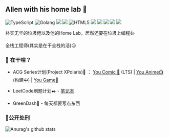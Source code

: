 ## Allen with his home lab 👋
 ![TypeScript](https://img.shields.io/badge/-TypeScript-black?style=flat-square&logo=typescript)  ![Golang](https://img.shields.io/badge/-Go-black?style=flat-square&logo=go)  ![](https://img.shields.io/badge/-Kotlin-black?style=flat-square&logo=kotlin)  ![](https://img.shields.io/badge/-Python-black?style=flat-square&logo=python) ![HTML5](https://img.shields.io/badge/-HTML5-black?style=flat-square&logo=html5&logoColor=white)
 ![](https://img.shields.io/badge/-Electron-black?style=flat-square&logo=electron)  ![](https://img.shields.io/badge/-React-black?style=flat-square&logo=react) ![](https://img.shields.io/badge/-Vue-black?style=flat-square&logo=Vue.js) ![](https://img.shields.io/badge/-Flutter-black?style=flat-square&logo=flutter) ![](https://img.shields.io/badge/-Android-black?style=flat-square&logo=android) 

朴实无华的垃圾佬以及他的Home Lab，居然还要在垃圾上编程👍

全栈工程师(其实是在干全栈的活)😑



### 🔨 在干啥？
- ACG Series计划(Project XPolaris)🌟  ：  [You Comic 📕](https://github.com/Project-XPolaris) (LTS) |  [You Anime📺](https://github.com/Project-XPolaris) (构建中)  |  [You Game🎈](https://github.com/428talent)

- LeetCode刷题计划✒️ - [笔记本](https://github.com/AllenTom/Algorithm)

- GreenDash🐎 - 每天都要写点东西

### 👊公开处刑
![Anurag's github stats](https://github-readme-stats.vercel.app/api?username=allentom&show_icons=true&theme=radical)
